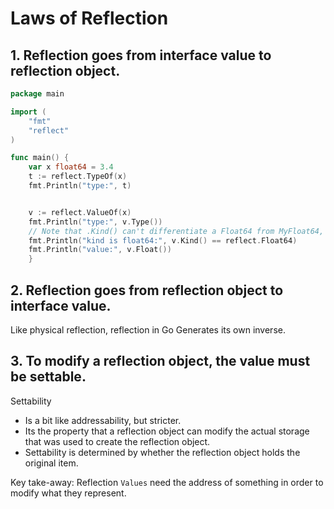 # Laws of Reflection

## 1. Reflection goes from interface value to reflection object.
```go
package main

import (
    "fmt"
    "reflect"
)

func main() {
    var x float64 = 3.4
    t := reflect.TypeOf(x)
    fmt.Println("type:", t)


    v := reflect.ValueOf(x)
    fmt.Println("type:", v.Type())
    // Note that .Kind() can't differentiate a Float64 from MyFloat64, even tho .Type() can
    fmt.Println("kind is float64:", v.Kind() == reflect.Float64)
    fmt.Println("value:", v.Float())
    }
```

## 2. Reflection goes from reflection object to interface value.
Like physical reflection, reflection in Go Generates its own inverse.

## 3. To modify a reflection object, the value must be settable.
Settability
- Is a bit like addressability, but stricter. 
- Its the property that a reflection object can modify the actual storage that was used to create the reflection object. 
- Settability is determined by whether the reflection object holds the original item.

Key take-away:  Reflection `Values` need the address of something in order to modify what they represent.